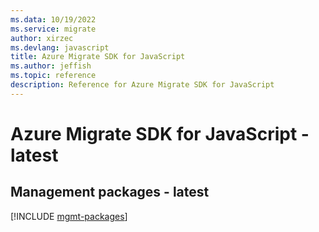 ```yaml
---
ms.data: 10/19/2022
ms.service: migrate
author: xirzec
ms.devlang: javascript
title: Azure Migrate SDK for JavaScript
ms.author: jeffish
ms.topic: reference
description: Reference for Azure Migrate SDK for JavaScript
---
```

# Azure Migrate SDK for JavaScript - latest

## Management packages - latest
[!INCLUDE [mgmt-packages](migrate-mgmt-index.md)]